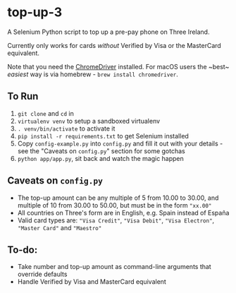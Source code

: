# top-up-3

A Selenium Python script to top up a pre-pay phone on Three Ireland.

Currently only works for cards _without_ Verified by Visa or the MasterCard equivalent.

Note that you need the [ChromeDriver](https://sites.google.com/a/chromium.org/chromedriver/) installed. For macOS users the ~best~ _easiest_ way is via homebrew - `brew install chromedriver`.

## To Run

1. `git clone` and `cd` in
2. `virtualenv venv` to setup a sandboxed virtualenv
3. `. venv/bin/activate` to activate it
4. `pip install -r requirements.txt` to get Selenium installed
5. Copy `config-example.py` into `config.py` and fill it out with your details - see the "Caveats on `config.py`" section for some gotchas
6. `python app/app.py`, sit back and watch the magic happen

## Caveats on `config.py`

- The top-up amount can be any multiple of 5 from 10.00 to 30.00, and multiple of 10 from 30.00 to 50.00, but must be in the form `"xx.00"`
- All countries on Three's form are in English, e.g. Spain instead of España
- Valid card types are: `"Visa Credit"`, `"Visa Debit"`, `"Visa Electron"`, `"Master Card"` and `"Maestro"`

## To-do:

- Take number and top-up amount as command-line arguments that override defaults
- Handle Verified by Visa and MasterCard equivalent
